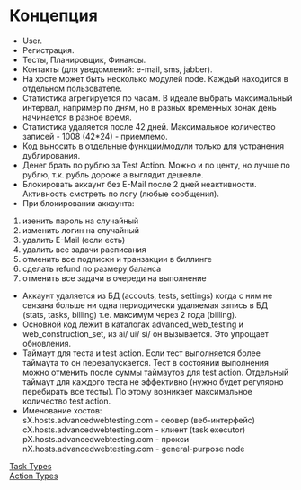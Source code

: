 Концепция
=========
* User.
* Регистрация.
* Тесты, Планировщик, Финансы.
* Контакты (для уведомлений: e-mail, sms, jabber).
* На хосте может быть несколько модулей node. Каждый находится в отдельном пользователе.
* Статистика агрегируется по часам. В идеале выбрать максимальный интервал, например по дням, но в разных временных зонах день начинается в разное время.
* Статистика удаляется после 42 дней. Максимальное количество записей - 1008 (42*24) - приемлемо.
* Код выносить в отдельные функции/модули только для устранения дублирования.
* Денег брать по рублю за Test Action. Можно и по центу, но лучше по рублю, т.к. рубль дороже а выглядит дешевле.
* Блокировать аккаунт без E-Mail после 2 дней неактивности. Активность смотреть по логу (любые сообщения).
* При блокировании аккаунта:
 1. изенить пароль на случайный
 2. изменить логин на случайный
 3. удалить E-Mail (если есть)
 4. удалить все задачи расписания
 5. отменить все подписки и транзакции в биллинге
 6. сделать refund по размеру баланса
 7. отменить все задачи в очереди на выполнение
* Аккаунт удаляется из БД (accouts, tests, settings) когда с ним не связана больше ни одна периодически удаляемая запись в БД (stats, tasks, billing)
 т.е. максимум через 2 года (billing).
* Основной код лежит в каталогах advanced_web_testing и web_construction_set, из ai/ ui/ si/ он вызывается. Это упрощает обновления.
* Таймаут для теста и test action. Если тест выполняется более таймаута то он перезапускается. Тест в состоянии выполнения
 можно отменить после суммы таймаутов для test action. Отдельный таймаут для каждого теста не эффективно (нужно будет регулярно перебирать
 все тесты). По этому возникает максимальное количество test action.
* Именование хостов:  
sX.hosts.advancedwebtesting.com - сеовер (веб-интерфейс)  
cX.hosts.advancedwebtesting.com - клиент (task executor)  
pX.hosts.advancedwebtesting.com - прокси  
nX.hosts.advancedwebtesting.com - general-purpose node  

[Task Types](task_types.md)  
[Action Types](action_types.md)  
